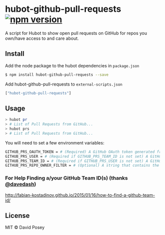 # hubot-github-pull-requests [![npm version](https://badge.fury.io/js/hubot-github-pull-requests.svg)](https://badge.fury.io/js/hubot-github-pull-requests)

A script for Hubot to show open pull requests on GitHub for repos you own/have access to and care about.


## Install

Add the node package to the hubot dependencies in `package.json`

```bash
$ npm install hubot-github-pull-requests --save
```

Add hubot-github-pull-requests to `external-scripts.json`

```javascript
["hubot-github-pull-requests"]
```


## Usage

```bash
> hubot pr
> # List of Pull Requests from GitHub...
> hubot prs
> # List of Pull Requests from GitHub...
```

You will need to set a few environment variables:

```bash
GITHUB_PRS_OAUTH_TOKEN = # (Required) A GitHub OAuth token generated from your account.
GITHUB_PRS_USER = # (Required if GITHUB_PRS_TEAM_ID is not set) A GitHub username.
GITHUB_PRS_TEAM_ID = # (Required if GITHUB_PRS_USER is not set) A GitHub Team ID returned from GitHub's API. Takes precendence over GITHUB_PRS_USER.
GITHUB_PRS_REPO_OWNER_FILTER = # (Optional) A string that contains the names of users you'd like to filter by. (Helpful when you have a lot of forks on your repos that you don't care about.)
```

### For Help Finding a/your GitHub Team ID(s) (thanks [@davedash](https://github.com/davedash))
http://fabian-kostadinov.github.io/2015/01/16/how-to-find-a-github-team-id/

## License

MIT © David Posey
